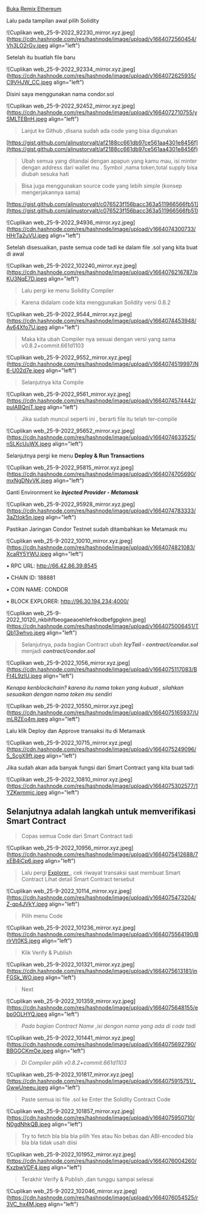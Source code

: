 [Buka Remix Ethereum](https://remix.ethereum.org/#optimize=false&runs=200&evmVersion=null&version=soljson-v0.8.7+commit.e28d00a7.js)


Lalu pada tampilan awal pilih Solidity



![Cuplikan web_25-9-2022_92230_mirror.xyz.jpeg](https://cdn.hashnode.com/res/hashnode/image/upload/v1664072560454/Vh3LO2rGv.jpeg align="left")


Setelah itu buatlah file baru


![Cuplikan web_25-9-2022_92334_mirror.xyz.jpeg](https://cdn.hashnode.com/res/hashnode/image/upload/v1664072625935/C9VHJW_CC.jpeg align="left")



Disini saya menggunakan nama condor.sol


![Cuplikan web_25-9-2022_92452_mirror.xyz.jpeg](https://cdn.hashnode.com/res/hashnode/image/upload/v1664072710755/ySMLTEBnH.jpeg align="left")



> Lanjut ke Github ,disana sudah ada code yang bisa digunakan

[https://gist.github.com/alinustorvalt/af2188cc661db97ce561aa4301e8456f](https://gist.github.com/alinustorvalt/af2188cc661db97ce561aa4301e8456f)

> Ubah semua yang ditandai dengan apapun yang kamu mau, isi minter dengan address dari wallet mu . Symbol ,nama token,total supply bisa diubah sesuka hati


> Bisa juga menggunakan source code yang lebih simple (konsep mengerjakannya sama)


[https://gist.github.com/alinustorvalt/c076523f156bacc363a511966566fb51](https://gist.github.com/alinustorvalt/c076523f156bacc363a511966566fb51)


![Cuplikan web_25-9-2022_94936_mirror.xyz.jpeg](https://cdn.hashnode.com/res/hashnode/image/upload/v1664074300733/HHrTa2uVU.jpeg align="left")

Setelah disesuaikan, paste semua code tadi ke dalam file .sol yang kita buat di awal



![Cuplikan web_25-9-2022_102240_mirror.xyz.jpeg](https://cdn.hashnode.com/res/hashnode/image/upload/v1664076216787/pKU3NqE7D.jpeg align="left")


> Lalu pergi ke menu Solidity Compiler

> Karena didalam code kita menggunakan Solidity versi 0.8.2


![Cuplikan web_25-9-2022_9544_mirror.xyz.jpeg](https://cdn.hashnode.com/res/hashnode/image/upload/v1664074453948/Av64Xfo7U.jpeg align="left")

> Maka kita ubah Compiler nya sesuai dengan versi yang sama 
v0.8.2+commit.661d1103



![Cuplikan web_25-9-2022_9552_mirror.xyz.jpeg](https://cdn.hashnode.com/res/hashnode/image/upload/v1664074519997/N6-U02d7e.jpeg align="left")



> Selanjutnya kita Compile


![Cuplikan web_25-9-2022_9561_mirror.xyz.jpeg](https://cdn.hashnode.com/res/hashnode/image/upload/v1664074574442/puIABQnjT.jpeg align="left")


> Jika sudah muncul seperti ini , berarti file itu telah ter-compile


![Cuplikan web_25-9-2022_95652_mirror.xyz.jpeg](https://cdn.hashnode.com/res/hashnode/image/upload/v1664074633525/nSLKcUuWX.jpeg align="left")


Selanjutnya pergi ke menu  **Deploy & Run Transactions**


![Cuplikan web_25-9-2022_95815_mirror.xyz.jpeg](https://cdn.hashnode.com/res/hashnode/image/upload/v1664074705690/mxNgDNvVK.jpeg align="left")


Ganti Environment ke ***Injected Provider - Metamask***


![Cuplikan web_25-9-2022_95928_mirror.xyz.jpeg](https://cdn.hashnode.com/res/hashnode/image/upload/v1664074783333/3aZtIok5n.jpeg align="left")


Pastikan Jaringan Condor Testnet sudah ditambahkan ke Metamask mu



![Cuplikan web_25-9-2022_10010_mirror.xyz.jpeg](https://cdn.hashnode.com/res/hashnode/image/upload/v1664074821083/XcaRY5YWU.jpeg align="left")


• RPC URL: http://66.42.86.39:8545

• CHAIN ID: 188881

• COIN NAME: CONDOR

• BLOCK EXPLORER: http://96.30.194.234:4000/



![Cuplikan web_25-9-2022_10120_nkbihfbeogaeaoehlefnkodbefgpgknn.jpeg](https://cdn.hashnode.com/res/hashnode/image/upload/v1664075006451/TQb13whvo.jpeg align="left")


> Selanjutnya, pada bagian Contract ubah ***IcyTail - contract/condor.sol***
menjadi  ***contract/condor.sol***



![Cuplikan web_25-9-2022_1056_mirror.xyz.jpeg](https://cdn.hashnode.com/res/hashnode/image/upload/v1664075117083/BFt4L9zIU.jpeg align="left")


*Kenapa kenblockchain? karena itu nama token yang kubuat , silahkan sesuaikan dengan nama token mu sendiri*



![Cuplikan web_25-9-2022_10550_mirror.xyz.jpeg](https://cdn.hashnode.com/res/hashnode/image/upload/v1664075165937/UmLRZEo4m.jpeg align="left")


Lalu klik Deploy dan Approve transaksi itu di Metamask




![Cuplikan web_25-9-2022_10715_mirror.xyz.jpeg](https://cdn.hashnode.com/res/hashnode/image/upload/v1664075249096/5_ScgX9ft.jpeg align="left")


Jika sudah akan ada banyak fungsi dari Smart Contract yang kita buat tadi


![Cuplikan web_25-9-2022_10810_mirror.xyz.jpeg](https://cdn.hashnode.com/res/hashnode/image/upload/v1664075302577/1YZKwmmjc.jpeg align="left")


## Selanjutnya adalah langkah untuk memverifikasi Smart Contract


> Copas semua Code dari Smart Contract tadi



![Cuplikan web_25-9-2022_10956_mirror.xyz.jpeg](https://cdn.hashnode.com/res/hashnode/image/upload/v1664075412688/7xEB4iCp6.jpeg align="left")


> Lalu pergi [Explorer ](http://96.30.194.234:4000/tx/0xd3fd01b22213d0b2f237a9e49ef12f6c7733f95ffc3b1c98ab5d31072249ec3d), cek riwayat transaksi saat membuat Smart Contract
> Lihat detail Smart Contract tersebut


![Cuplikan web_25-9-2022_10114_mirror.xyz.jpeg](https://cdn.hashnode.com/res/hashnode/image/upload/v1664075473204/Z-qp4JVkY.jpeg align="left")


> Pilih menu Code


![Cuplikan web_25-9-2022_101236_mirror.xyz.jpeg](https://cdn.hashnode.com/res/hashnode/image/upload/v1664075564190/BrlrVt0KS.jpeg align="left")


> Klik Verify & Publish



![Cuplikan web_25-9-2022_101321_mirror.xyz.jpeg](https://cdn.hashnode.com/res/hashnode/image/upload/v1664075613181/jnFGSk_WO.jpeg align="left")


> Next


![Cuplikan web_25-9-2022_101359_mirror.xyz.jpeg](https://cdn.hashnode.com/res/hashnode/image/upload/v1664075648155/ebp0OLHYQ.jpeg align="left")

> *Pada bagian Contract Name ,isi dengan nama yang ada di code tadi*


![Cuplikan web_25-9-2022_101441_mirror.xyz.jpeg](https://cdn.hashnode.com/res/hashnode/image/upload/v1664075692790/BBGGCKmOe.jpeg align="left")


> *Di Compiler pilih v0.8.2+commit.661d1103*


![Cuplikan web_25-9-2022_101817_mirror.xyz.jpeg](https://cdn.hashnode.com/res/hashnode/image/upload/v1664075915751/_GwwUneeu.jpeg align="left")


> Paste semua isi file .sol ke Enter the Solidity Contract Code



![Cuplikan web_25-9-2022_101857_mirror.xyz.jpeg](https://cdn.hashnode.com/res/hashnode/image/upload/v1664075950710/N0gdNhkQB.jpeg align="left")


> Try to fetch bla bla bla pilih Yes atau No bebas dan ABI-encoded bla bla bla tidak usah diisi



![Cuplikan web_25-9-2022_101952_mirror.xyz.jpeg](https://cdn.hashnode.com/res/hashnode/image/upload/v1664076004260/KxzbwVDF4.jpeg align="left")


> Terakhir Verify & Publish ,dan tunggu sampai selesai


![Cuplikan web_25-9-2022_102046_mirror.xyz.jpeg](https://cdn.hashnode.com/res/hashnode/image/upload/v1664076054525/r3VC_hx4M.jpeg align="left")


